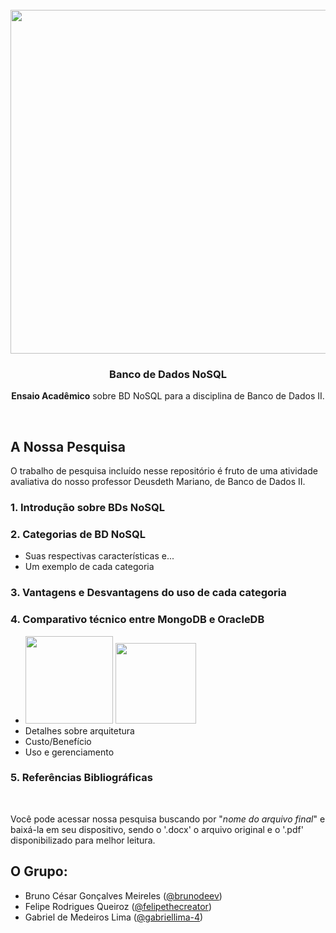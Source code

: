 <br />

<div align="center">
  <img src=https://miro.medium.com/v2/resize:fit:1358/0*X-0eofkqVhJFYcfC width=550>
  <h3 align="center">Banco de Dados NoSQL</h3>
  <p align="center"><b>Ensaio Acadêmico</b> sobre BD NoSQL para a disciplina de Banco de Dados II.</p>
</div>

<br />

## A Nossa Pesquisa

O trabalho de pesquisa incluído nesse repositório é fruto de uma atividade avaliativa do nosso professor Deusdeth Mariano, de Banco de Dados II.

### 1. Introdução sobre BDs NoSQL

### 2. Categorias de BD NoSQL

* Suas respectivas características  e...
* Um exemplo de cada categoria


### 3. Vantagens e Desvantagens do uso de cada categoria

### 4. Comparativo técnico entre MongoDB e OracleDB

* <img src=https://drcode.com.br/blog/wp-content/uploads/2019/08/mongoDB.png width=140> <img src=https://upload.wikimedia.org/wikipedia/commons/d/d6/%D8%A6%DB%86%D8%B1%D8%A7%DA%A9%DA%B5.png width=129>
* Detalhes sobre arquitetura
* Custo/Benefício
* Uso e gerenciamento


### 5. Referências Bibliográficas

<br />

Você pode acessar nossa pesquisa buscando por "_nome do arquivo final_" e baixá-la em seu dispositivo, sendo o '.docx' o arquivo original e o '.pdf' disponibilizado para melhor leitura.


## O Grupo:

* Bruno César Gonçalves Meireles ([@brunodeev](https://github.com/brunodeev))
* Felipe Rodrigues Queiroz ([@felipethecreator](https://github.com/felipethecreator))
* Gabriel de Medeiros Lima ([@gabriellima-4](https://github.com/gabriellima-4))
